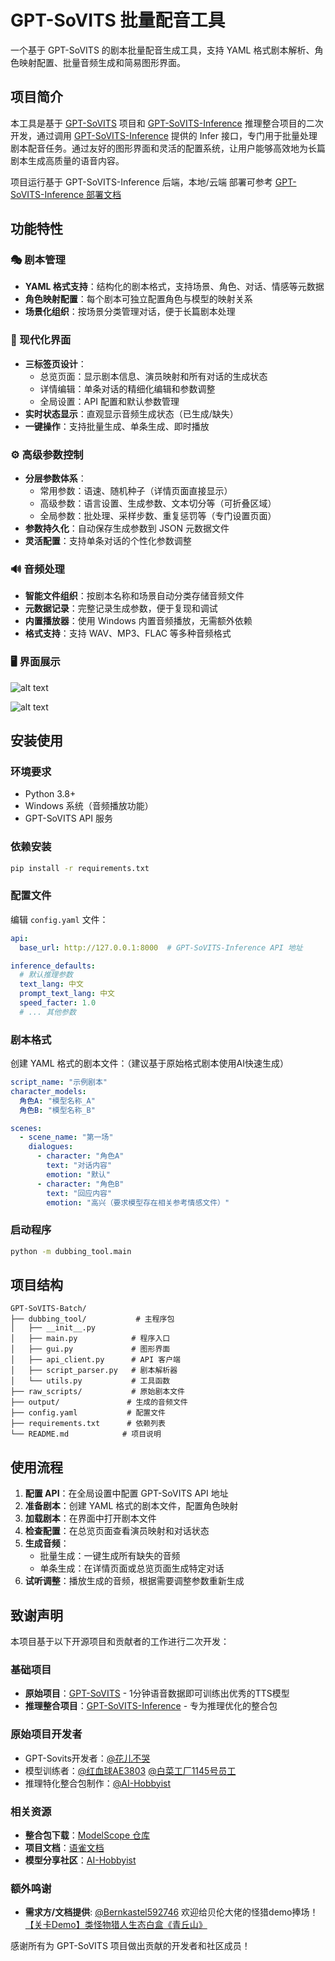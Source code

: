 # GPT-SoVITS 批量配音工具

一个基于 GPT-SoVITS 的剧本批量配音生成工具，支持 YAML 格式剧本解析、角色映射配置、批量音频生成和简易图形界面。

## 项目简介

本工具是基于 [GPT-SoVITS](https://github.com/RVC-Boss/GPT-SoVITS) 项目和 [GPT-SoVITS-Inference](https://github.com/AI-Hobbyist/GPT-SoVITS-Inference) 推理整合项目的二次开发，通过调用 [GPT-SoVITS-Inference](https://github.com/AI-Hobbyist/GPT-SoVITS-Inference) 提供的 Infer 接口，专门用于批量处理剧本配音任务。通过友好的图形界面和灵活的配置系统，让用户能够高效地为长篇剧本生成高质量的语音内容。

项目运行基于 GPT-SoVITS-Inference 后端，本地/云端 部署可参考 [GPT-SoVITS-Inference 部署文档](https://www.yuque.com/baicaigongchang1145haoyuangong/ib3g1e)

## 功能特性

### 🎭 剧本管理
- **YAML 格式支持**：结构化的剧本格式，支持场景、角色、对话、情感等元数据
- **角色映射配置**：每个剧本可独立配置角色与模型的映射关系
- **场景化组织**：按场景分类管理对话，便于长篇剧本处理

### 🎨 现代化界面
- **三标签页设计**：
  - 总览页面：显示剧本信息、演员映射和所有对话的生成状态
  - 详情编辑：单条对话的精细化编辑和参数调整
  - 全局设置：API 配置和默认参数管理
- **实时状态显示**：直观显示音频生成状态（已生成/缺失）
- **一键操作**：支持批量生成、单条生成、即时播放

### ⚙️ 高级参数控制
- **分层参数体系**：
  - 常用参数：语速、随机种子（详情页面直接显示）
  - 高级参数：语言设置、生成参数、文本切分等（可折叠区域）
  - 全局参数：批处理、采样步数、重复惩罚等（专门设置页面）
- **参数持久化**：自动保存生成参数到 JSON 元数据文件
- **灵活配置**：支持单条对话的个性化参数调整

### 🔊 音频处理
- **智能文件组织**：按剧本名称和场景自动分类存储音频文件
- **元数据记录**：完整记录生成参数，便于复现和调试
- **内置播放器**：使用 Windows 内置音频播放，无需额外依赖
- **格式支持**：支持 WAV、MP3、FLAC 等多种音频格式

### 🖥️ 界面展示

![alt text](images/tmpF6CB.png)

![alt text](images/tmp3CCE.png)

## 安装使用

### 环境要求
- Python 3.8+
- Windows 系统（音频播放功能）
- GPT-SoVITS API 服务

### 依赖安装
```bash
pip install -r requirements.txt
```

### 配置文件
编辑 `config.yaml` 文件：
```yaml
api:
  base_url: http://127.0.0.1:8000  # GPT-SoVITS-Inference API 地址

inference_defaults:
  # 默认推理参数
  text_lang: 中文
  prompt_text_lang: 中文
  speed_facter: 1.0
  # ... 其他参数
```

### 剧本格式
创建 YAML 格式的剧本文件：（建议基于原始格式剧本使用AI快速生成）
```yaml
script_name: "示例剧本"
character_models:
  角色A: "模型名称_A"
  角色B: "模型名称_B"

scenes:
  - scene_name: "第一场"
    dialogues:
      - character: "角色A"
        text: "对话内容"
        emotion: "默认"
      - character: "角色B"
        text: "回应内容"
        emotion: "高兴（要求模型存在相关参考情感文件）"
```

### 启动程序
```bash
python -m dubbing_tool.main
```

## 项目结构

```
GPT-SoVITS-Batch/
├── dubbing_tool/           # 主程序包
│   ├── __init__.py
│   ├── main.py            # 程序入口
│   ├── gui.py             # 图形界面
│   ├── api_client.py      # API 客户端
│   ├── script_parser.py   # 剧本解析器
│   └── utils.py           # 工具函数
├── raw_scripts/           # 原始剧本文件
├── output/               # 生成的音频文件
├── config.yaml           # 配置文件
├── requirements.txt      # 依赖列表
└── README.md            # 项目说明
```

## 使用流程

1. **配置 API**：在全局设置中配置 GPT-SoVITS API 地址
2. **准备剧本**：创建 YAML 格式的剧本文件，配置角色映射
3. **加载剧本**：在界面中打开剧本文件
4. **检查配置**：在总览页面查看演员映射和对话状态
5. **生成音频**：
   - 批量生成：一键生成所有缺失的音频
   - 单条生成：在详情页面或总览页面生成特定对话
6. **试听调整**：播放生成的音频，根据需要调整参数重新生成

## 致谢声明

本项目基于以下开源项目和贡献者的工作进行二次开发：

### 基础项目
- **原始项目**：[GPT-SoVITS](https://github.com/RVC-Boss/GPT-SoVITS) - 1分钟语音数据即可训练出优秀的TTS模型
- **推理整合项目**：[GPT-SoVITS-Inference](https://github.com/AI-Hobbyist/GPT-SoVITS-Inference) - 专为推理优化的整合包

### 原始项目开发者

- GPT-Sovits开发者：[@花儿不哭](https://space.bilibili.com/5760446)
- 模型训练者：[@红血球AE3803](https://space.bilibili.com/6589795) [@白菜工厂1145号员工](https://space.bilibili.com/518098961)
- 推理特化整合包制作：[@AI-Hobbyist](https://github.com/AI-Hobbyist)

### 相关资源
- **整合包下载**：[ModelScope 仓库](https://www.modelscope.cn/models/aihobbyist/GPT-SoVITS-Inference/files)
- **项目文档**：[语雀文档](https://www.yuque.com/baicaigongchang1145haoyuangong/ib3g1e)
- **模型分享社区**：[AI-Hobbyist](https://www.ai-hobbyist.com/)

### 额外鸣谢

- **需求方/文档提供**: [@Bernkastel592746](https://space.bilibili.com/39357696)
欢迎给贝伦大佬的怪猎demo捧场！[【关卡Demo】类怪物猎人生态白盒《青丘山》](https://www.bilibili.com/video/BV1SugkzkE3J)

感谢所有为 GPT-SoVITS 项目做出贡献的开发者和社区成员！
